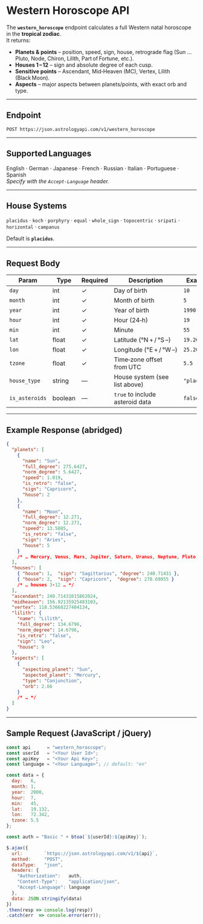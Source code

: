 
# Western Horoscope API

The **`western_horoscope`** endpoint calculates a full Western natal horoscope in the **tropical zodiac**.  
It returns:

* **Planets & points** – position, speed, sign, house, retrograde flag (Sun … Pluto, Node, Chiron, Lilith, Part of Fortune, etc.).  
* **Houses 1 – 12** – sign and absolute degree of each cusp.  
* **Sensitive points** – Ascendant, Mid‑Heaven (MC), Vertex, Lilith (Black Moon).  
* **Aspects** – major aspects between planets/points, with exact orb and type.

---

## Endpoint

```text
POST https://json.astrologyapi.com/v1/western_horoscope
```

---

## Supported Languages

English · German · Japanese · French · Russian · Italian · Portuguese · Spanish  
*Specify with the `Accept-Language` header.*

---

## House Systems

`placidus` · `koch` · `porphyry` · `equal` · `whole_sign` · `topocentric` · `sripati` · `horizontal` · `campanus`

Default is **`placidus`**.

---

## Request Body

| Param          | Type    | Required | Description                                          | Example |
|----------------|---------|----------|------------------------------------------------------|---------|
| `day`          | int     | ✓        | Day of birth                                         | `10`    |
| `month`        | int     | ✓        | Month of birth                                       | `5`     |
| `year`         | int     | ✓        | Year of birth                                        | `1990`  |
| `hour`         | int     | ✓        | Hour (24‑h)                                          | `19`    |
| `min`          | int     | ✓        | Minute                                               | `55`    |
| `lat`          | float   | ✓        | Latitude (°N + / °S –)                               | `19.2056` |
| `lon`          | float   | ✓        | Longitude (°E + / °W –)                              | `25.2056` |
| `tzone`        | float   | ✓        | Time‑zone offset from UTC                            | `5.5`   |
| `house_type`   | string  | —        | House system (see list above)                        | `"placidus"` |
| `is_asteroids` | boolean | —        | `true` to include asteroid data                      | `false` |

---

## Example Response (abridged)

```json
{
  "planets": [
    {
      "name": "Sun",
      "full_degree": 275.6427,
      "norm_degree": 5.6427,
      "speed": 1.019,
      "is_retro": "false",
      "sign": "Capricorn",
      "house": 2
    },
    {
      "name": "Moon",
      "full_degree": 12.271,
      "norm_degree": 12.271,
      "speed": 13.5085,
      "is_retro": "false",
      "sign": "Aries",
      "house": 5
    }
    /* … Mercury, Venus, Mars, Jupiter, Saturn, Uranus, Neptune, Pluto, Node, Chiron, Part of Fortune, etc. */
  ],
  "houses": [
    { "house": 1,  "sign": "Sagittarius", "degree": 240.71431 },
    { "house": 2,  "sign": "Capricorn",  "degree": 270.69055 }
    /* … houses 3‑12 … */
  ],
  "ascendant": 240.71431015862024,
  "midheaven": 156.92135925483103,
  "vertex": 118.53668227404134,
  "lilith": {
    "name": "Lilith",
    "full_degree": 134.6796,
    "norm_degree": 14.6796,
    "is_retro": "false",
    "sign": "Leo",
    "house": 9
  },
  "aspects": [
    {
      "aspecting_planet": "Sun",
      "aspected_planet": "Mercury",
      "type": "Conjunction",
      "orb": 2.66
    }
    /* … */
  ]
}
```

---

## Sample Request (JavaScript / jQuery)

```javascript
const api      = "western_horoscope";
const userId   = "<Your User Id>";
const apiKey   = "<Your Api Key>";
const language = "<Your Language>"; // default: "en"

const data = {
  day:   6,
  month: 1,
  year:  2000,
  hour:  7,
  min:   45,
  lat:   19.132,
  lon:   72.342,
  tzone: 5.5
};

const auth = "Basic " + btoa(`${userId}:${apiKey}`);

$.ajax({
  url:        `https://json.astrologyapi.com/v1/${api}`,
  method:     "POST",
  dataType:   "json",
  headers: {
    "Authorization":   auth,
    "Content-Type":    "application/json",
    "Accept-Language": language
  },
  data: JSON.stringify(data)
})
.then(resp => console.log(resp))
.catch(err  => console.error(err));
```

